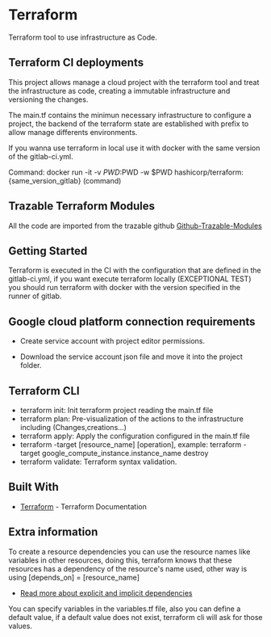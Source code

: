 # Terraform

Terraform tool to use infrastructure as Code.

## Terraform CI deployments

This project allows manage a cloud project with the terraform tool and treat the infrastructure as code, creating a immutable infrastructure and versioning the changes.

The main.tf contains the minimun necessary infrastructure to configure a project, the backend of the terraform state are established with prefix to allow manage differents environments.

If you wanna use terraform in local use it with docker with the same version of the gitlab-ci.yml.

Command: docker run -it -v $PWD:$PWD -w $PWD hashicorp/terraform:{same_version_gitlab} (command)

## Trazable Terraform Modules

All the code are imported from the trazable github [Github-Trazable-Modules](https://github.com/Narfware/Terraform-Trazable-Modules)

## Getting Started

Terraform is executed in the CI with the configuration that are defined in the gitlab-ci.yml, if you want execute terraform locally (EXCEPTIONAL TEST)
you should run terraform with docker with the version specified in the runner of gitlab.

## Google cloud platform connection requirements

* Create service account with project editor permissions.

* Download the service account json file and move it into the project folder.

## Terraform CLI

* terraform init: Init terraform project reading the main.tf file
* terraform plan: Pre-visualization of the actions to the infrastructure including (Changes,creations...)
* terraform apply: Apply the configuration configured in the main.tf file
* terraform -target [resource_name] [operation], example: terraform -target google_compute_instance.instance_name destroy
* terraform validate: Terraform syntax validation.

## Built With

* [Terraform](https://www.terraform.io/docs/index.html) - Terraform Documentation

## Extra information

To create a resource dependencies you can use the resource names like variables in other resources, doing this, terraform knows that these resources has a dependency of the resource's name used, other way is using [depends_on] = [resource_name]  

* [Read more about explicit and implicit dependencies](https://learn.hashicorp.com/terraform/getting-started/dependencies#implicit-and-explicit-dependencies)

You can specify variables in the variables.tf file, also you can define a default value, if a default value does not exist, terraform cli will ask for those values.
